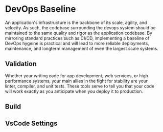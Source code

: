 # DevOps Baseline

An application's infrastructure is the backbone of its scale, agility, and velocity.  As such, the codebase surrounding the devops system should be maintained to the same quality and rigor as the application codebase.  By mirroring standard practices such as CI/CD, implementing a baseline of DevOps hygeine is practical and will lead to more reliable deployments, maintenance, and longterm management of even the largest scale systems.

## Validation

Whether your writing code for app development, web services, or high performance systems, your main allies in the fight for stability are your linter, compiler, and unit tests.  These tools serve to tell you that your code will work exactly as you anticipate when you deploy it to production. 

## Build

## VsCode Settings
